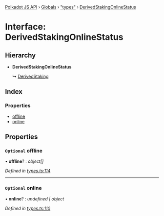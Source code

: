 [Polkadot JS API](../README.md) › [Globals](../globals.md) › ["types"](../modules/_types_.md) › [DerivedStakingOnlineStatus](_types_.derivedstakingonlinestatus.md)

# Interface: DerivedStakingOnlineStatus

## Hierarchy

* **DerivedStakingOnlineStatus**

  ↳ [DerivedStaking](_types_.derivedstaking.md)

## Index

### Properties

* [offline](_types_.derivedstakingonlinestatus.md#optional-offline)
* [online](_types_.derivedstakingonlinestatus.md#optional-online)

## Properties

### `Optional` offline

• **offline**? : *object[]*

*Defined in [types.ts:114](https://github.com/polkadot-js/api/blob/ed4af1d04b/packages/api-derive/src/types.ts#L114)*

___

### `Optional` online

• **online**? : *undefined | object*

*Defined in [types.ts:110](https://github.com/polkadot-js/api/blob/ed4af1d04b/packages/api-derive/src/types.ts#L110)*
